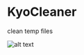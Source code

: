 # KyoCleaner
clean temp files 

![alt text](https://cdn.discordapp.com/attachments/956369695307595836/960279813510275092/Screenshot_1.png)
